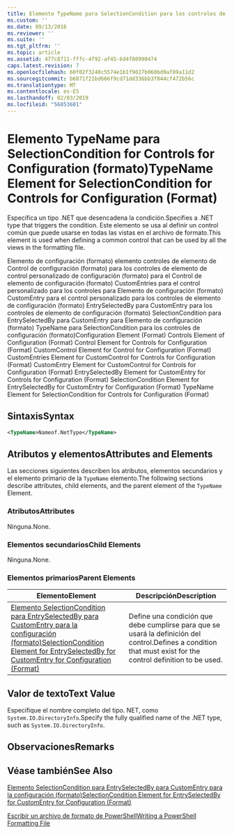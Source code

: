 ```yaml
---
title: Elemento TypeName para SelectionCondition para los controles de configuración (formato) | Microsoft Docs
ms.custom: ''
ms.date: 09/13/2016
ms.reviewer: ''
ms.suite: ''
ms.tgt_pltfrm: ''
ms.topic: article
ms.assetid: 477c8711-fffc-4f92-af45-6d4f80990474
caps.latest.revision: 7
ms.openlocfilehash: 60f02f3240c5574e1b1f9027b060bd9af89a11d2
ms.sourcegitcommit: b6871f21bd666f9cd71dd336bb3f844cf472b56c
ms.translationtype: MT
ms.contentlocale: es-ES
ms.lasthandoff: 02/03/2019
ms.locfileid: "56853601"
---
```

# <a name="typename-element-for-selectioncondition-for-controls-for-configuration-format"></a><span data-ttu-id="bf93c-102">Elemento TypeName para SelectionCondition for Controls for Configuration (formato)</span><span class="sxs-lookup"><span data-stu-id="bf93c-102">TypeName Element for SelectionCondition for Controls for Configuration (Format)</span></span>

<span data-ttu-id="bf93c-103">Especifica un tipo .NET que desencadena la condición.</span><span class="sxs-lookup"><span data-stu-id="bf93c-103">Specifies a .NET type that triggers the condition.</span></span> <span data-ttu-id="bf93c-104">Este elemento se usa al definir un control común que puede usarse en todas las vistas en el archivo de formato.</span><span class="sxs-lookup"><span data-stu-id="bf93c-104">This element is used when defining a common control that can be used by all the views in the formatting file.</span></span>

<span data-ttu-id="bf93c-105">Elemento de configuración (formato) elemento controles de elemento de Control de configuración (formato) para los controles de elemento de control personalizado de configuración (formato) para el Control de elemento de configuración (formato) CustomEntries para el control personalizado para los controles para Elemento de configuración (formato) CustomEntry para el control personalizado para los controles de elemento de configuración (formato) EntrySelectedBy para CustomEntry para los controles de elemento de configuración (formato) SelectionCondition para EntrySelectedBy para CustomEntry para Elemento de configuración (formato) TypeName para SelectionCondition para los controles de configuración (formato)</span><span class="sxs-lookup"><span data-stu-id="bf93c-105">Configuration Element (Format) Controls Element of Configuration (Format) Control Element for Controls for Configuration (Format) CustomControl Element for Control for Configuration (Format) CustomEntries Element for CustomControl for Controls for Configuration (Format) CustomEntry Element for CustomControl for Controls for Configuration (Format) EntrySelectedBy Element for CustomEntry for Controls for Configuration (Format) SelectionCondition Element for EntrySelectedBy for CustomEntry for Configuration (Format) TypeName Element for SelectionCondition for Controls for Configuration (Format)</span></span>

## <a name="syntax"></a><span data-ttu-id="bf93c-106">Sintaxis</span><span class="sxs-lookup"><span data-stu-id="bf93c-106">Syntax</span></span>

```xml
<TypeName>Nameof.NetType</TypeName>

```

## <a name="attributes-and-elements"></a><span data-ttu-id="bf93c-107">Atributos y elementos</span><span class="sxs-lookup"><span data-stu-id="bf93c-107">Attributes and Elements</span></span>

<span data-ttu-id="bf93c-108">Las secciones siguientes describen los atributos, elementos secundarios y el elemento primario de la `TypeName` elemento.</span><span class="sxs-lookup"><span data-stu-id="bf93c-108">The following sections describe attributes, child elements, and the parent element of the `TypeName` Element.</span></span>

### <a name="attributes"></a><span data-ttu-id="bf93c-109">Atributos</span><span class="sxs-lookup"><span data-stu-id="bf93c-109">Attributes</span></span>

<span data-ttu-id="bf93c-110">Ninguna.</span><span class="sxs-lookup"><span data-stu-id="bf93c-110">None.</span></span>

### <a name="child-elements"></a><span data-ttu-id="bf93c-111">Elementos secundarios</span><span class="sxs-lookup"><span data-stu-id="bf93c-111">Child Elements</span></span>

<span data-ttu-id="bf93c-112">Ninguna.</span><span class="sxs-lookup"><span data-stu-id="bf93c-112">None.</span></span>

### <a name="parent-elements"></a><span data-ttu-id="bf93c-113">Elementos primarios</span><span class="sxs-lookup"><span data-stu-id="bf93c-113">Parent Elements</span></span>

|<span data-ttu-id="bf93c-114">Elemento</span><span class="sxs-lookup"><span data-stu-id="bf93c-114">Element</span></span>|<span data-ttu-id="bf93c-115">Descripción</span><span class="sxs-lookup"><span data-stu-id="bf93c-115">Description</span></span>|
|-------------|-----------------|
|[<span data-ttu-id="bf93c-116">Elemento SelectionCondition para EntrySelectedBy para CustomEntry para la configuración (formato)</span><span class="sxs-lookup"><span data-stu-id="bf93c-116">SelectionCondition Element for EntrySelectedBy for CustomEntry for Configuration (Format)</span></span>](./selectioncondition-element-for-entryselectedby-for-controls-for-configuration-format.md)|<span data-ttu-id="bf93c-117">Define una condición que debe cumplirse para que se usará la definición del control.</span><span class="sxs-lookup"><span data-stu-id="bf93c-117">Defines a condition that must exist for the control definition to be used.</span></span>|

## <a name="text-value"></a><span data-ttu-id="bf93c-118">Valor de texto</span><span class="sxs-lookup"><span data-stu-id="bf93c-118">Text Value</span></span>

<span data-ttu-id="bf93c-119">Especifique el nombre completo del tipo. NET, como `System.IO.DirectoryInfo`.</span><span class="sxs-lookup"><span data-stu-id="bf93c-119">Specify the fully qualified name of the .NET type, such as `System.IO.DirectoryInfo`.</span></span>

## <a name="remarks"></a><span data-ttu-id="bf93c-120">Observaciones</span><span class="sxs-lookup"><span data-stu-id="bf93c-120">Remarks</span></span>

## <a name="see-also"></a><span data-ttu-id="bf93c-121">Véase también</span><span class="sxs-lookup"><span data-stu-id="bf93c-121">See Also</span></span>

[<span data-ttu-id="bf93c-122">Elemento SelectionCondition para EntrySelectedBy para CustomEntry para la configuración (formato)</span><span class="sxs-lookup"><span data-stu-id="bf93c-122">SelectionCondition Element for EntrySelectedBy for CustomEntry for Configuration (Format)</span></span>](./selectioncondition-element-for-entryselectedby-for-controls-for-configuration-format.md)

[<span data-ttu-id="bf93c-123">Escribir un archivo de formato de PowerShell</span><span class="sxs-lookup"><span data-stu-id="bf93c-123">Writing a PowerShell Formatting File</span></span>](./writing-a-powershell-formatting-file.md)
